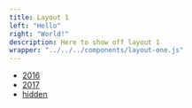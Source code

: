 ```yaml
---
title: Layout 1
left: "Hello"
right: "World!"
description: Here to show off layout 1
wrapper: "../../../components/layout-one.js"
---
```


- [2016]({{prefixUrl('/layouts/layout-one/2016')}})
- [2017]({{prefixUrl('/layouts/layout-one/2017')}})
- [hidden]({{prefixUrl('/layouts/layout-one/hidden')}})
